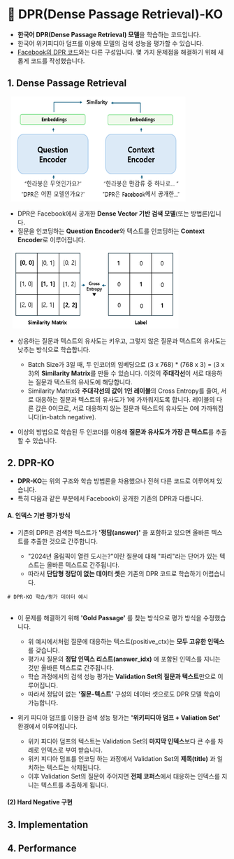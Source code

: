 # 🍊 DPR(Dense Passage Retrieval)-KO

- **한국어 DPR(Dense Passage Retrieval) 모델**을 학습하는 코드입니다.
- 한국어 위키피디아 덤프를 이용해 모델의 검색 성능을 평가할 수 있습니다.
- [Facebook의 DPR 코드](https://github.com/facebookresearch/DPR)와는 다른 구성입니다. 몇 가지 문제점을 해결하기 위해 새롭게 코드를 작성했습니다.      

## 1. Dense Passage Retrieval

&nbsp; <img src="images/dpr_structure.PNG" width="400" height="240" alt="DPR">

- DPR은 Facebook에서 공개한 **Dense Vector 기반 검색 모델**(또는 방법론)입니다.
- 질문을 인코딩하는 **Question Encoder**와 텍스트를 인코딩하는 **Context Encoder**로 이루어집니다.
               
&nbsp;&nbsp; <img src="images/dpr_loss.PNG" width="380" height="180" alt="DPR">

- 상응하는 질문과 텍스트의 유사도는 키우고, 그렇지 않은 질문과 텍스트의 유사도는 낮추는 방식으로 학습합니다.
  - Batch Size가 3일 때, 두 인코더의 임베딩으로 (3 x 768) * (768 x 3) = (3 x 3)의 **Similarity Matrix**를 만들 수 있습니다. 이것의 **주대각선**이 서로 대응하는 질문과 텍스트의 유사도에 해당합니다.
  - Similarity Matrix와 **주대각선의 값이 1인 레이블**의 Cross Entropy를 줄여, 서로 대응하는 질문과 텍스트의 유사도가 1에 가까워지도록 합니다. 레이블의 다른 값은 0이므로, 서로 대응하지 않는 질문과 텍스트의 유사도는 0에 가까워집니다(in-batch negative).

- 이상의 방법으로 학습된 두 인코더를 이용해 **질문과 유사도가 가장 큰 텍스트**를 추출할 수 있습니다.               

## 2. DPR-KO
- **DPR-KO**는 위의 구조와 학습 방법론을 차용했으나 전혀 다른 코드로 이루어져 있습니다.
- 특히 다음과 같은 부분에서 Facebook이 공개한 기존의 DPR과 다릅니다. 

#### A. 인덱스 기반 평가 방식
- 기존의 DPR은 검색한 텍스트가 **'정답(answer)'** 을 포함하고 있으면 올바른 텍스트를 추출한 것으로 간주합니다.

  - "2024년 올림픽이 열린 도시는?"이란 질문에 대해 "파리"라는 단어가 있는 텍스트는 올바른 텍스트로 간주됩니다.
  - 따라서 **단답형 정답이 없는 데이터 셋**은 기존의 DPR 코드로 학습하기 어렵습니다.

```
# DPR-KO 학습/평가 데이터 예시


```
- 이 문제를 해결하기 위해 **'Gold Passage'** 를 찾는 방식으로 평가 방식을 수정했습니다.
  - 위 예시에서처럼 질문에 대응하는 텍스트(positive_ctx)는 **모두 고유한 인덱스**를 갖습니다.
  - 평가시 질문의 **정답 인덱스 리스트(answer_idx)** 에 포함된 인덱스를 지니는 것만 올바른 텍스트로 간주됩니다.
  - 학습 과정에서의 검색 성능 평가는 **Validation Set의 질문과 텍스트**만으로 이루어집니다.
  - 따라서 정답이 없는 **'질문-텍스트'** 구성의 데이터 셋으로도 DPR 모델 학습이 가능합니다.


- 위키 피디아 덤프를 이용한 검색 성능 평가는 **'위키피디아 덤프 + Valiation Set'** 환경에서 이루어집니다.
  - 위키 피디아 덤프의 텍스트는 Validation Set의 **마지막 인덱스**보다 큰 수를 차례로 인덱스로 부여 받습니다.
  - 위키 피디아 덤프를 인코딩 하는 과정에서 Validation Set의 **제목(title)** 과 일치하는 텍스트는 삭제됩니다.
  - 이후 Validation Set의 질문이 주어지면 **전체 코퍼스**에서 대응하는 인덱스를 지니는 텍스트를 추출하게 됩니다.

  
  
#### (2) Hard Negative 구현
 



## 3. Implementation

## 4. Performance
